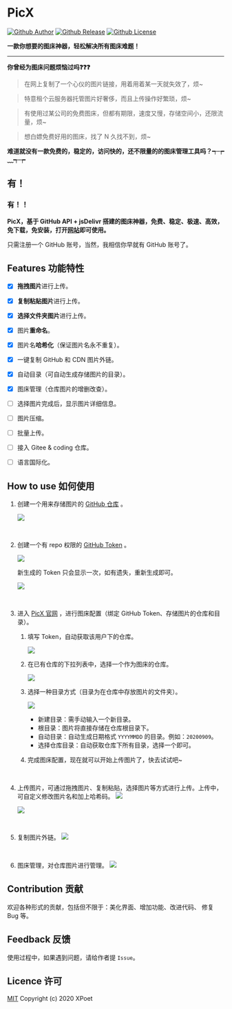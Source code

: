 # PicX

[![Github Author](https://img.shields.io/badge/author-XPoet-orange.svg)](https://github.com/XPoet)
[![Github Release](https://img.shields.io/github/release/XPoet/picx.svg)](https://github.com/XPoet/picx/releases)
[![Github License](https://img.shields.io/github/license/XPoet/picx.svg)](https://github.com/XPoet/picx/blob/master/LICENSE)

**一款你想要的图床神器，轻松解决所有图床难题！**

---

**你曾经为图床问题烦恼过吗❓❓❓**

> 在网上复制了一个心仪的图片链接，用着用着某一天就失效了，烦~

> 特意租个云服务器托管图片好奢侈，而且上传操作好繁琐，烦~

> 有使用过某公司的免费图床，但都有期限，速度又慢，存储空间小，还限流量，烦~

> 想白嫖免费好用的图床，找了 N 久找不到，烦~

**难道就没有一款免费的，稳定的，访问快的，还不限量的的图床管理工具吗？┭┮﹏┭┮**

<h2>有！</h2>
<h3>有！！</h3>

**PicX，基于 GitHub API + jsDelivr 搭建的图床神器，免费、稳定、极速、高效，免下载，免安装，打开[网站](https://picx.xpoet.cn/)即可使用。**

只需注册一个 GitHub 账号，当然，我相信你早就有 GitHub 账号了。

## Features 功能特性

- [x] **拖拽图片**进行上传。

- [x] **复制粘贴图片**进行上传。

- [x] **选择文件夹图片**进行上传。

- [x] 图片**重命名**。

- [x] 图片名**哈希化**（保证图片名永不重复）。

- [x] 一键复制 GitHub 和 CDN 图片外链。

- [x] 自动目录（可自动生成存储图片的目录）。

- [x] 图床管理（仓库图片的增删改查）。

- [ ] 选择图片完成后，显示图片详细信息。

- [ ] 图片压缩。 

- [ ] 批量上传。

- [ ] 接入 Gitee & coding 仓库。 

- [ ] 语言国际化。 

## How to use 如何使用

1. 创建一个用来存储图片的 [GitHub 仓库](https://github.com/new) 。

   ![](https://cdn.jsdelivr.net/gh/XPoet/image-hosting@master/PicX/image.j1486dtk68n.png)

 <br>

2. 创建一个有 repo 权限的 [GitHub Token](https://github.com/settings/tokens/new) 。

   ![](https://cdn.jsdelivr.net/gh/XPoet/image-hosting@master/PicX/image.lpt1xl9fu.png)

   新生成的 Token 只会显示一次，如有遗失，重新生成即可。

   ![](https://cdn.jsdelivr.net/gh/XPoet/xpoet-image-hosting/PicX/image.krns6rvn9l.png)

<br>

3. 进入 [PicX 官网](https://picx.xpoet.cn/) ，进行图床配置（绑定 GitHub Token、存储图片的仓库和目录）。

   1. 填写 Token，自动获取该用户下的仓库。

      ![](https://cdn.jsdelivr.net/gh/XPoet/image-hosting@master/PicX/17961602582378_.pic.7955twzzcmc0.jpg)

   2. 在已有仓库的下拉列表中，选择一个作为图床的仓库。

      ![](https://cdn.jsdelivr.net/gh/XPoet/image-hosting@master/PicX/17971602582459_.pic.236arf47qso0.jpg)

   3. 选择一种目录方式（目录为在仓库中存放图片的文件夹）。

      ![](https://cdn.jsdelivr.net/gh/XPoet/image-hosting@master/PicX/dirModel.2mnglli43fk0.jpg)

      - 新建目录：需手动输入一个新目录。
      - 根目录：图片将直接存储在仓库根目录下。
      - 自动目录：自动生成日期格式 `YYYYMMDD` 的目录。例如：`20200909`。
      - 选择仓库目录：自动获取仓库下所有目录，选择一个即可。

   4. 完成图床配置，现在就可以开始上传图片了，快去试试吧~

<br>

4. 上传图片，可通过拖拽图片、复制粘贴，选择图片等方式进行上传。上传中，可自定义修改图片名和加上哈希码。
   ![](https://cdn.jsdelivr.net/gh/XPoet/image-hosting@master/PicX/upload-area.3h6t7zf2v8c0.png)

   ![](https://cdn.jsdelivr.net/gh/XPoet/image-hosting@master/PicX/test.7a7k9k9kvr40.png)

<br>

5. 复制图片外链。
   ![](https://cdn.jsdelivr.net/gh/XPoet/image-hosting@master/PicX/18031602583963_.pic_hd.70kvd1kgb880.jpg)

<br>

6. 图床管理，对仓库图片进行管理。
   ![](https://cdn.jsdelivr.net/gh/XPoet/image-hosting@master/PicX/ihm.3nr0yt9vrtk0.png)

## Contribution 贡献

欢迎各种形式的贡献，包括但不限于：美化界面、增加功能、改进代码、 修复 Bug 等。

## Feedback 反馈

使用过程中，如果遇到问题，请给作者提 `Issue`。

## Licence 许可

[MIT](https://github.com/XPoet/picx/blob/master/LICENSE) Copyright (c) 2020 XPoet
